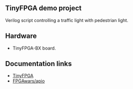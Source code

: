 ## TinyFPGA demo project

Verilog script controlling a traffic light with pedestrian light.

## Hardware

* TinyFPGA-BX board.

## Documentation links

* [TinyFPGA](http://tinyfpga.com/)
* [FPGAwars/apio](https://github.com/FPGAwars/apio)
